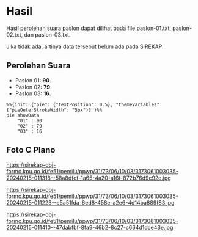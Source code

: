# Hasil

Hasil perolehan suara paslon dapat dilihat pada file paslon-01.txt, paslon-02.txt, dan paslon-03.txt.

Jika tidak ada, artinya data tersebut belum ada pada SIREKAP.

## Perolehan Suara

 * Paslon 01: **90**.
 * Paslon 02: **79**.
 * Paslon 03: **16**.

```mermaid
%%{init: {"pie": {"textPosition": 0.5}, "themeVariables": {"pieOuterStrokeWidth": "5px"}} }%%
pie showData
    "01" : 90
    "02" : 79
    "03" : 16
```
## Foto C Plano

https://sirekap-obj-formc.kpu.go.id/fe51/pemilu/ppwp/31/73/06/10/03/3173061003035-20240215-011318--58a8dfcf-1a65-4a20-a16f-872b76d9c92e.jpg

https://sirekap-obj-formc.kpu.go.id/fe51/pemilu/ppwp/31/73/06/10/03/3173061003035-20240215-011223--e5a51fda-6ed8-458e-a2e6-4d14ba889f83.jpg

https://sirekap-obj-formc.kpu.go.id/fe51/pemilu/ppwp/31/73/06/10/03/3173061003035-20240215-011410--47dabfbf-8fa9-46b2-8c27-c664d1dce43e.jpg
